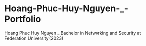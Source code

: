 # Hoang-Phuc-Huy-Nguyen-_-Portfolio
Hoang Phuc Huy Nguyen _ Bachelor in Networking and Security at Federation University (2023)

